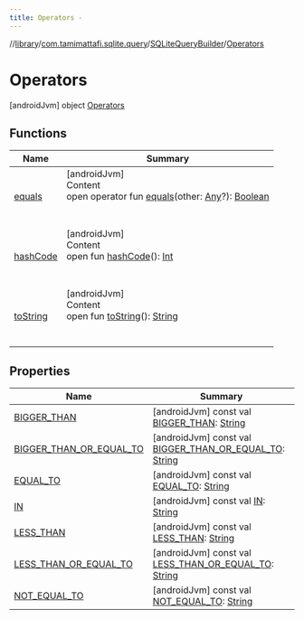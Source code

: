 ```yaml
---
title: Operators -
---
```

//[library](../../../index.md)/[com.tamimattafi.sqlite.query](../../index.md)/[SQLiteQueryBuilder](../index.md)/[Operators](index.md)



# Operators  
 [androidJvm] object [Operators](index.md)   


## Functions  
  
|  Name|  Summary| 
|---|---|
| <a name="kotlin/Any/equals/#kotlin.Any?/PointingToDeclaration/"></a>[equals](../../-s-q-lite-query-utils/index.md#%5Bkotlin%2FAny%2Fequals%2F%23kotlin.Any%3F%2FPointingToDeclaration%2F%5D%2FFunctions%2F-2129247523)| <a name="kotlin/Any/equals/#kotlin.Any?/PointingToDeclaration/"></a>[androidJvm]  <br>Content  <br>open operator fun [equals](../../-s-q-lite-query-utils/index.md#%5Bkotlin%2FAny%2Fequals%2F%23kotlin.Any%3F%2FPointingToDeclaration%2F%5D%2FFunctions%2F-2129247523)(other: [Any](https://kotlinlang.org/api/latest/jvm/stdlib/kotlin/-any/index.html)?): [Boolean](https://kotlinlang.org/api/latest/jvm/stdlib/kotlin/-boolean/index.html)  <br><br><br>
| <a name="kotlin/Any/hashCode/#/PointingToDeclaration/"></a>[hashCode](../../-s-q-lite-query-utils/index.md#%5Bkotlin%2FAny%2FhashCode%2F%23%2FPointingToDeclaration%2F%5D%2FFunctions%2F-2129247523)| <a name="kotlin/Any/hashCode/#/PointingToDeclaration/"></a>[androidJvm]  <br>Content  <br>open fun [hashCode](../../-s-q-lite-query-utils/index.md#%5Bkotlin%2FAny%2FhashCode%2F%23%2FPointingToDeclaration%2F%5D%2FFunctions%2F-2129247523)(): [Int](https://kotlinlang.org/api/latest/jvm/stdlib/kotlin/-int/index.html)  <br><br><br>
| <a name="kotlin/Any/toString/#/PointingToDeclaration/"></a>[toString](../../-s-q-lite-query-utils/index.md#%5Bkotlin%2FAny%2FtoString%2F%23%2FPointingToDeclaration%2F%5D%2FFunctions%2F-2129247523)| <a name="kotlin/Any/toString/#/PointingToDeclaration/"></a>[androidJvm]  <br>Content  <br>open fun [toString](../../-s-q-lite-query-utils/index.md#%5Bkotlin%2FAny%2FtoString%2F%23%2FPointingToDeclaration%2F%5D%2FFunctions%2F-2129247523)(): [String](https://kotlinlang.org/api/latest/jvm/stdlib/kotlin/-string/index.html)  <br><br><br>


## Properties  
  
|  Name|  Summary| 
|---|---|
| <a name="com.tamimattafi.sqlite.query/SQLiteQueryBuilder.Operators/BIGGER_THAN/#/PointingToDeclaration/"></a>[BIGGER_THAN](-b-i-g-g-e-r_-t-h-a-n.md)| <a name="com.tamimattafi.sqlite.query/SQLiteQueryBuilder.Operators/BIGGER_THAN/#/PointingToDeclaration/"></a> [androidJvm] const val [BIGGER_THAN](-b-i-g-g-e-r_-t-h-a-n.md): [String](https://kotlinlang.org/api/latest/jvm/stdlib/kotlin/-string/index.html)   <br>
| <a name="com.tamimattafi.sqlite.query/SQLiteQueryBuilder.Operators/BIGGER_THAN_OR_EQUAL_TO/#/PointingToDeclaration/"></a>[BIGGER_THAN_OR_EQUAL_TO](-b-i-g-g-e-r_-t-h-a-n_-o-r_-e-q-u-a-l_-t-o.md)| <a name="com.tamimattafi.sqlite.query/SQLiteQueryBuilder.Operators/BIGGER_THAN_OR_EQUAL_TO/#/PointingToDeclaration/"></a> [androidJvm] const val [BIGGER_THAN_OR_EQUAL_TO](-b-i-g-g-e-r_-t-h-a-n_-o-r_-e-q-u-a-l_-t-o.md): [String](https://kotlinlang.org/api/latest/jvm/stdlib/kotlin/-string/index.html)   <br>
| <a name="com.tamimattafi.sqlite.query/SQLiteQueryBuilder.Operators/EQUAL_TO/#/PointingToDeclaration/"></a>[EQUAL_TO](-e-q-u-a-l_-t-o.md)| <a name="com.tamimattafi.sqlite.query/SQLiteQueryBuilder.Operators/EQUAL_TO/#/PointingToDeclaration/"></a> [androidJvm] const val [EQUAL_TO](-e-q-u-a-l_-t-o.md): [String](https://kotlinlang.org/api/latest/jvm/stdlib/kotlin/-string/index.html)   <br>
| <a name="com.tamimattafi.sqlite.query/SQLiteQueryBuilder.Operators/IN/#/PointingToDeclaration/"></a>[IN](-i-n.md)| <a name="com.tamimattafi.sqlite.query/SQLiteQueryBuilder.Operators/IN/#/PointingToDeclaration/"></a> [androidJvm] const val [IN](-i-n.md): [String](https://kotlinlang.org/api/latest/jvm/stdlib/kotlin/-string/index.html)   <br>
| <a name="com.tamimattafi.sqlite.query/SQLiteQueryBuilder.Operators/LESS_THAN/#/PointingToDeclaration/"></a>[LESS_THAN](-l-e-s-s_-t-h-a-n.md)| <a name="com.tamimattafi.sqlite.query/SQLiteQueryBuilder.Operators/LESS_THAN/#/PointingToDeclaration/"></a> [androidJvm] const val [LESS_THAN](-l-e-s-s_-t-h-a-n.md): [String](https://kotlinlang.org/api/latest/jvm/stdlib/kotlin/-string/index.html)   <br>
| <a name="com.tamimattafi.sqlite.query/SQLiteQueryBuilder.Operators/LESS_THAN_OR_EQUAL_TO/#/PointingToDeclaration/"></a>[LESS_THAN_OR_EQUAL_TO](-l-e-s-s_-t-h-a-n_-o-r_-e-q-u-a-l_-t-o.md)| <a name="com.tamimattafi.sqlite.query/SQLiteQueryBuilder.Operators/LESS_THAN_OR_EQUAL_TO/#/PointingToDeclaration/"></a> [androidJvm] const val [LESS_THAN_OR_EQUAL_TO](-l-e-s-s_-t-h-a-n_-o-r_-e-q-u-a-l_-t-o.md): [String](https://kotlinlang.org/api/latest/jvm/stdlib/kotlin/-string/index.html)   <br>
| <a name="com.tamimattafi.sqlite.query/SQLiteQueryBuilder.Operators/NOT_EQUAL_TO/#/PointingToDeclaration/"></a>[NOT_EQUAL_TO](-n-o-t_-e-q-u-a-l_-t-o.md)| <a name="com.tamimattafi.sqlite.query/SQLiteQueryBuilder.Operators/NOT_EQUAL_TO/#/PointingToDeclaration/"></a> [androidJvm] const val [NOT_EQUAL_TO](-n-o-t_-e-q-u-a-l_-t-o.md): [String](https://kotlinlang.org/api/latest/jvm/stdlib/kotlin/-string/index.html)   <br>

